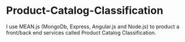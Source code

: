 # Product-Catalog-Classification
I use MEAN.js (MongoDb, Express, Angular.js and Node.js) to product a front/back end services called Product Catalog Classification.

